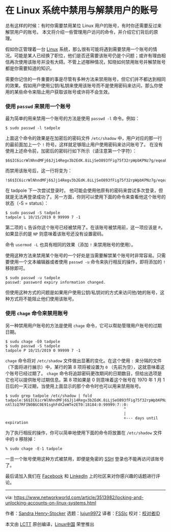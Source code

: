[#]: collector: (lujun9972)
[#]: translator: (FSSlc)
[#]: reviewer: ( )
[#]: publisher: ( )
[#]: url: ( )
[#]: subject: (Locking and unlocking accounts on Linux systems)
[#]: via: (https://www.networkworld.com/article/3513982/locking-and-unlocking-accounts-on-linux-systems.html)
[#]: author: (Sandra Henry-Stocker https://www.networkworld.com/author/Sandra-Henry_Stocker/)

在 Linux 系统中禁用与解禁用户的账号
======
总有这样的时候：有时你需要禁用某位 Linux 用户的账号，有时你还需要反过来解禁用户的账号。
本文将介绍一些管理用户访问的命令，并介绍它们背后的原理。

假如你正管理着一台 [Linux][1] 系统，那么很有可能将遇到需要禁用一个账号的情况。可能是某人已经换了职位，他们是否还需要该账号仍是个问题；或许有理由相信再次使用该账号并没有大碍。不管上述哪种情况，知晓如何禁用账号并解禁账号都是你需要知道的知识。

需要你记住的一件重要的事是尽管有多种方法来禁用账号，但它们并不都达到相同的效果。假如用户使用公钥/私钥来使用该账号而不是使用密码来访问，那么你使用的某些命令来阻止用户获取该账号或许将不会生效。

### 使用 `passwd` 来禁用一个账号

最为简单的用来禁用一个账号的方法是使用 `passwd -l` 命令。例如：

```
$ sudo passwd -l tadpole
```

上面这个命令的效果是在加密后的密码文件 `/etc/shadow` 中，用户对应的那一行的最前面加上一个 `!` 符号。这样就足够阻止用户使用密码来访问账号了。
在没有使用上述命令前，加密后的密码行如下所示（请注意第一个字符）：

```
$6$IC6icrWlNhndMFj6$Jj14Regv3b2EdK.8iLjSeO893fFig75f32rpWpbKPNz7g/eqeaPCnXl3iQ7RFIN0BGC0E91sghFdX2eWTe2ET0:18184:0:99999:7:::
```

而禁用该账号后，这一行将变为：

```
!$6$IC6icrWlNhndMFj6$Jj14Regv3b2EdK.8iLjSeO893fFig75f32rpWpbKPNz7g/eqeaPCnXl3iQ7RFIN0BGC0E91sghFdX2eWTe2ET0:18184:0:99999:7:::
```

在 tadpole 下一次尝试登录时， 他可能会使用他原有的密码来尝试多次登录，但就是无法再登录成功了。另一方面，你则可以使用下面的命令来查看他这个账号的状态（-S = status）：

```
$ sudo passwd -S tadpole
tadpole L 10/15/2019 0 99999 7 -1
```

第二项的 `L` 告诉你这个账号已经被禁用了。在该账号被禁用前，这一项应该是 `P`。如果显示的是 `NP` 则意味着该账号还没有设置密码。

命令 `usermod -L` 也具有相同的效果（添加 `!` 来禁用账号的使用）。

使用这种方法来禁用某个账号的一个好处是当需要解禁某个账号时非常容易。只需要使用一个文本编辑器或者使用 `passwd -u` 命令来执行相反的操作，即将添加的 `!` 移除即可。

```
$ sudo passwd -u tadpole
passwd: password expiry information changed.
```

但使用这种方式的问题是如果用户使用公钥/私钥对的方式来访问他/她的账号，这种方式将不能阻止他们使用该账号。

### 使用 `chage` 命令来禁用账号

另一种禁用用户账号的方法是使用 `chage` 命令，它可以帮助管理用户账号的过期日期。

```
$ sudu chage -E0 tadpole
$ sudo passwd -S tadpole
tadpole P 10/15/2019 0 99999 7 -1
```

`chage` 命令将对 `/etc/shadow` 文件做出显著的变化。在这个使用 `:` 来分隔的文件（下面将进行展示）中，某行的第 8 项将被设置为 `0` （先前为空），这就意味着这个账号已经过期了。 `chage` 命令将追踪密码更改期间的日期数目，但给出选项是它也可以提供账号过期信息。第 8 项如果是 0 则意味着这个账号在 1970 年 1 月 1 日后的一天过期，当使用上面显示的那个命令时也可以用来禁用账号。

```
$ sudo grep tadpole /etc/shadow | fold
tadpole:$6$IC6icrWlNhndMFj6$Jj14Regv3b2EdK.8iLjSeO893fFig75f32rpWpbKPNz7g/eqeaPC
nXl3iQ7RFIN0BGC0E91sghFdX2eWTe2ET0:18184:0:99999:7::0:
                                                    ^
                                                    |
                                                    +--- days until expiration
```

为了执行相反的操作，你可以简单地使用下面的命令将放置在 `/etc/shadow` 文件中的 `0` 移除掉：

```
% sudo chage -E-1 tadpole
```

一旦一个账号使用这种方式被禁用，即便是免密的 [SSH][4] 登录也不能再访问该账号了。

最后请加入我们在 [Facebook][5] 和 [LinkedIn][6] 上的社区来对你感兴趣的话题进行评论。

--------------------------------------------------------------------------------

via: https://www.networkworld.com/article/3513982/locking-and-unlocking-accounts-on-linux-systems.html

作者：[Sandra Henry-Stocker][a]
选题：[lujun9972][b]
译者：[FSSlc](https://github.com/FSSlc)
校对：[校对者ID](https://github.com/校对者ID)

本文由 [LCTT](https://github.com/LCTT/TranslateProject) 原创编译，[Linux中国](https://linux.cn/) 荣誉推出

[a]: https://www.networkworld.com/author/Sandra-Henry_Stocker/
[b]: https://github.com/lujun9972
[1]: https://www.networkworld.com/article/3215226/what-is-linux-uses-featres-products-operating-systems.html
[2]: https://www.networkworld.com/article/3440100/take-the-intelligent-route-with-consumption-based-storage.html?utm_source=IDG&utm_medium=promotions&utm_campaign=HPE21620&utm_content=sidebar ( Take the Intelligent Route with Consumption-Based Storage)
[3]: https://www.youtube.com/playlist?list=PL7D2RMSmRO9J8OTpjFECi8DJiTQdd4hua
[4]: https://www.networkworld.com/article/3441777/how-the-linux-screen-tool-can-save-your-tasks-and-your-sanity-if-ssh-is-interrupted.html
[5]: https://www.facebook.com/NetworkWorld/
[6]: https://www.linkedin.com/company/network-world
